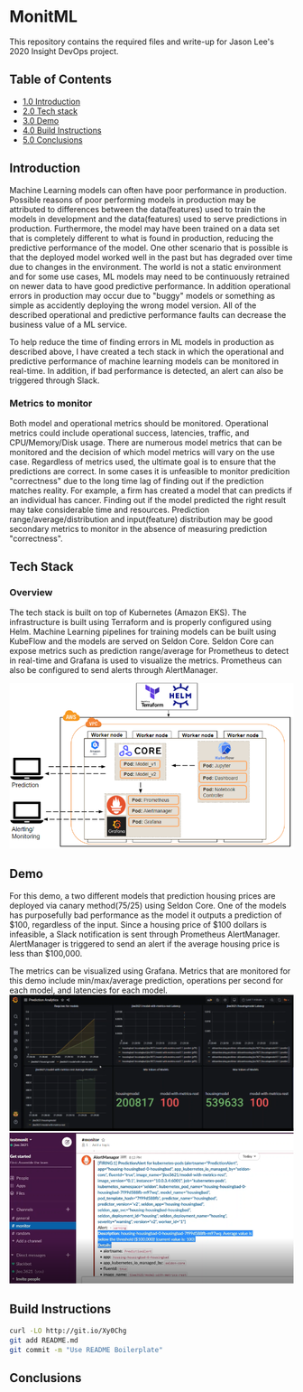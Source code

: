 # MonitML

This repository contains the required files and write-up for Jason Lee's 2020 Insight DevOps project.

## Table of Contents
  - [1.0 Introduction](README.md#introduction)
  - [2.0 Tech stack](README.md#tech-stack)
  - [3.0 Demo](README.md#demo)
  - [4.0 Build Instructions](README.md#build-instructions)
  - [5.0 Conclusions](README.md#conclusions)

## Introduction
Machine Learning models can often have poor performance in production. Possible reasons of poor performing models in production may be attributed to differences between the data(features) used to train the models in development and the data(features) used to serve predictions in production. Furthermore, the model may have been trained on a data set that is completely different to what is found in production, reducing the predictive performance of the model. One other scenario that is possible is that the deployed model worked well in the past but has degraded over time due to changes in the environment. The world is not a static environment and for some use cases, ML models may need to be continuously retrained on newer data to have good predictive performance. In addition operational errors in production may occur due to "buggy" models or something as simple as accidently deploying the wrong model version. All of the described operational and predictive performance faults can decrease the business value of a ML service. 

To help reduce the time of finding errors in ML models in production as described above, I have created a tech stack in which the operational and predictive performance of machine learning models can be monitored in real-time. In addition, if bad performance is detected, an alert can also be triggered through Slack.

### Metrics to monitor
Both model and operational metrics should be monitored. Operational metrics could include operational success, latencies, traffic, and CPU/Memory/Disk usage. There are numerous model metrics that can be monitored and the decision of which model metrics will vary on the use case. Regardless of metrics used, the ultimate goal is to ensure that the predictions are correct. In some cases it is unfeasible to monitor predicition "correctness" due to the long time lag of finding out if the prediction matches reality. For example, a firm has created a model that can predicts if an individual has cancer. Finding out if the model predicted the right result may take considerable time and resources. Prediction range/average/distribution and input(feature) distribution may be good secondary metrics to monitor in the absence of measuring prediction "correctness".     


## Tech Stack
### Overview
The tech stack is built on top of Kubernetes (Amazon EKS). The infrastructure is built using Terraform and is properly configured using Helm. Machine Learning pipelines for training models can be built using KubeFlow and the models are served on Seldon Core. Seldon Core can expose metrics such as prediction range/average for Prometheus to detect in real-time and Grafana is used to visualize the metrics. Prometheus can also be configured to send alerts through AlertManager.       

![Fig 1: ML monitoring tech stack](/Images/techstack.PNG)


## Demo
For this demo, a two different models that prediction housing prices are deployed via canary method(75/25) using Seldon Core. One of the models has purposefully bad performance as the model it outputs a prediction of $100, regardless of the input. Since a housing price of $100 dollars is infeasible, a Slack notification is sent through Prometheus AlertManager. AlertManager is triggered to send an alert if the average housing price is less than $100,000.

The metrics can be visualized using Grafana. Metrics that are monitored for this demo include min/max/average prediction, operations per second for each model, and latencies for each model.
![Fig 2: Dashboard](/Images/dashboard.PNG)
![Fig 3: Alerting](/Images/alert.PNG)
## Build Instructions
```sh
curl -LO http://git.io/Xy0Chg
git add README.md
git commit -m "Use README Boilerplate"
```



## Conclusions
